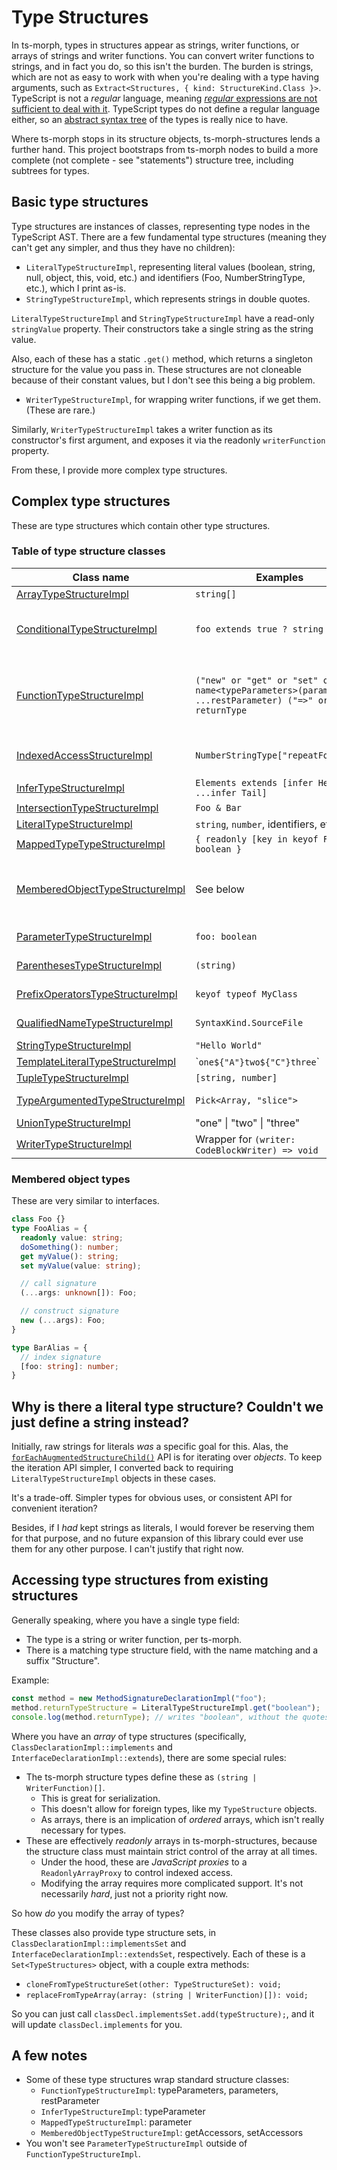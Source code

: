 # Type Structures

In ts-morph, types in structures appear as strings, writer functions, or arrays of strings and writer functions.  You can convert writer functions to strings, and in fact you do, so this isn't the burden.  The burden is strings, which are not as easy to work with when you're dealing with a type having arguments, such as `Extract<Structures, { kind: StructureKind.Class }>`.  TypeScript is not a _regular_ language, meaning [_regular_ expressions are not sufficient to deal with it](https://www3.cs.stonybrook.edu/~cse350/slides/pumping.pdf).  TypeScript types do not define a regular language either, so an [abstract syntax tree](https://en.wikipedia.org/wiki/Abstract_syntax_tree) of the types is really nice to have.

Where ts-morph stops in its structure objects, ts-morph-structures lends a further hand.  This project bootstraps from ts-morph nodes to build a more complete (not complete - see "statements") structure tree, including subtrees for types.

## Basic type structures

Type structures are instances of classes, representing type nodes in the TypeScript AST.  There are a few fundamental type structures (meaning they can't get any simpler, and thus they have no children):

- `LiteralTypeStructureImpl`, representing literal values (boolean, string, null, object, this, void, etc.) and identifiers (Foo, NumberStringType, etc.), which I print as-is.
- `StringTypeStructureImpl`, which represents strings in double quotes.

`LiteralTypeStructureImpl` and `StringTypeStructureImpl` have a read-only `stringValue` property.  Their constructors take a single string as the string value.  

Also, each of these has a static `.get()` method, which returns a singleton structure for the value you pass in.  These structures are not cloneable because of their constant values, but I don't see this being a big problem.

- `WriterTypeStructureImpl`, for wrapping writer functions, if we get them.  (These are rare.)

Similarly, `WriterTypeStructureImpl` takes a writer function as its constructor's first argument, and exposes it via the readonly `writerFunction` property.

From these, I provide more complex type structures.

## Complex type structures

These are type structures which contain other type structures.

### Table of type structure classes

| Class name | Examples | Key properties |
|------------|----------|----------------|
| [ArrayTypeStructureImpl](../api/structures/type/ArrayTypeStructureImpl.md) | `string[]` | objectType |
| [ConditionalTypeStructureImpl](../api/structures/type/ConditionalTypeStructureImpl.md) | `foo extends true ? string : never` | checkType, extendsType, trueType, falseType |
| [FunctionTypeStructureImpl](../api/structures/type/FunctionTypeStructureImpl.md) | `("new" or "get" or "set" or "") name<typeParameters>(parameters, ...restParameter) ("=>" or ":" ) returnType` | name, typeParameters, parameters, restParameter, returnType, writerStyle |
| [IndexedAccessStructureImpl](../api/structures/type/IndexedAccessTypeStructureImpl.md) | `NumberStringType["repeatForward"]` | objectType, childTypes (`[TypeStructures]`) |
| [InferTypeStructureImpl](../api/structures/type/InferTypeStructureImpl.md) | `Elements extends [infer Head, ...infer Tail]` | typeParameter |
| [IntersectionTypeStructureImpl](../api/structures/type/IntersectionTypeStructureImpl.md) | `Foo & Bar` | childTypes |
| [LiteralTypeStructureImpl](../api/structures/type/LiteralTypeStructureImpl.md) | `string`, `number`, identifiers, etc. | stringValue |
| [MappedTypeTypeStructureImpl](../api/structures/type/MappedTypeTypeStructureImpl.md) | `{ readonly [key in keyof Foo]: boolean }` | parameter, type |
| [MemberedObjectTypeStructureImpl](../api/structures/type/MemberedObjectTypeStructureImpl.md) | See below | getAccessors, indexSignatures, methods, properties, setAccessors |
| [ParameterTypeStructureImpl](../api/structures/type/ParameterTypeStructureImpl.md) | `foo: boolean` | name, typeStructure |
| [ParenthesesTypeStructureImpl](../api/structures/type/ParenthesesTypeStructureImpl.md) | `(string)` | childTypes (`[TypeStructure]`) |
| [PrefixOperatorsTypeStructureImpl](../api/structures/type/PrefixOperatorsTypeStructureImpl.md) | `keyof typeof MyClass` | operators, objectType |
| [QualifiedNameTypeStructureImpl](../api/structures/type//QualifiedNameTypeStructureImpl.md) | `SyntaxKind.SourceFile` | childTypes (`string[]`)|
| [StringTypeStructureImpl](../api/structures/type/StringTypeStructureImpl.md)  | `"Hello World"` | stringValue |
| [TemplateLiteralTypeStructureImpl](../api/structures/type/TemplateLiteralTypeStructureImpl.md) | &#x60;`one${"A"}two${"C"}three`&#x60; | head, spans |
| [TupleTypeStructureImpl](../api/structures/type/TupleTypeStructureImpl.md) | `[string, number]` | childTypes |
| [TypeArgumentedTypeStructureImpl](../api/structures/type/TypeArgumentedTypeStructureImpl.md) | `Pick<Array, "slice">` | objectType, childTypes |
| [UnionTypeStructureImpl](../api/structures/type/UnionTypeStructureImpl.md) | "one" &#x7c; "two" &#x7c; "three" | childTypes |
| [WriterTypeStructureImpl](../api/structures/type/WriterTypeStructureImpl.md) | Wrapper for `(writer: CodeBlockWriter) => void` | writerFunction |

### Membered object types

These are very similar to interfaces.

```typescript
class Foo {}
type FooAlias = {
  readonly value: string;
  doSomething(): number;
  get myValue(): string;
  set myValue(value: string);

  // call signature
  (...args: unknown[]): Foo;

  // construct signature
  new (...args): Foo;
}

type BarAlias = {
  // index signature
  [foo: string]: number;
}
```

## Why is there a literal type structure?  Couldn't we just define a string instead?

Initially, raw strings for literals _was_ a specific goal for this.  Alas, the [`forEachAugmentedStructureChild()`](./NavigatingStructures.md) API is for iterating over _objects_.  To keep the iteration API simpler, I converted back to requiring `LiteralTypeStructureImpl` objects in these cases.

It's a trade-off.  Simpler types for obvious uses, or consistent API for convenient iteration?

Besides, if I _had_ kept strings as literals, I would forever be reserving them for that purpose, and no future expansion of this library could ever use them for any other purpose.  I can't justify that right now.

## Accessing type structures from existing structures

Generally speaking, where you have a single type field:

- The type is a string or writer function, per ts-morph.
- There is a matching type structure field, with the name matching and a suffix "Structure".

Example:

```typescript
const method = new MethodSignatureDeclarationImpl("foo");
method.returnTypeStructure = LiteralTypeStructureImpl.get("boolean");
console.log(method.returnType); // writes "boolean", without the quotes.
```

Where you have an _array_ of type structures (specifically, `ClassDeclarationImpl::implements` and `InterfaceDeclarationImpl::extends`), there are some special rules:

- The ts-morph structure types define these as `(string | WriterFunction)[]`.
  - This is great for serialization.
  - This doesn't allow for foreign types, like my `TypeStructure` objects.
  - As arrays, there is an implication of _ordered_ arrays, which isn't really necessary for types.
- These are effectively _readonly_ arrays in ts-morph-structures, because the structure class must maintain strict control of the array at all times.
  - Under the hood, these are _JavaScript proxies_ to a `ReadonlyArrayProxy` to control indexed access.
  - Modifying the array requires more complicated support.  It's not necessarily _hard_, just not a priority right now.

So how _do_ you modify the array of types?

These classes also provide type structure sets, in `ClassDeclarationImpl::implementsSet` and `InterfaceDeclarationImpl::extendsSet`, respectively.  Each of these is a `Set<TypeStructures>` object, with a couple extra methods:

- `cloneFromTypeStructureSet(other: TypeStructureSet): void;`
- `replaceFromTypeArray(array: (string | WriterFunction)[]): void;`

So you can just call `classDecl.implementsSet.add(typeStructure);`, and it will update `classDecl.implements` for you.

## A few notes

- Some of these type structures wrap standard structure classes:
  - `FunctionTypeStructureImpl`: typeParameters, parameters, restParameter
  - `InferTypeStructureImpl`: typeParameter
  - `MappedTypeStructureImpl`: parameter
  - `MemberedObjectTypeStructureImpl`: getAccessors, setAccessors
- You won't see `ParameterTypeStructureImpl` outside of `FunctionTypeStructureImpl`.
